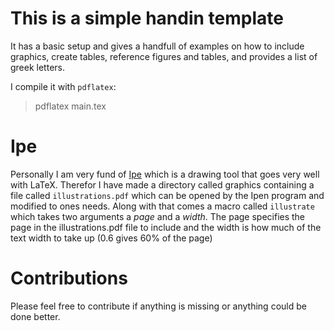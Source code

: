 # This is a simple handin template

It has a basic setup and gives a handfull of examples on how to
include graphics, create tables, reference figures and tables, and
provides a list of greek letters.

I compile it with `pdflatex`:
> pdflatex main.tex


# Ipe
Personally I am very fund of [Ipe](http://ipe.otfried.org/) which
is a drawing tool that goes very well with LaTeX. Therefor
I have made a directory called graphics containing a file called
`illustrations.pdf` which can be opened by the Ipen program and
modified to ones needs. Along with that comes a macro called
`illustrate` which takes two arguments a *page* and a *width*. The
page specifies the page in the illustrations.pdf file to include
and the width is how much of the text width to take up (0.6 gives
60% of the page)


# Contributions
Please feel free to contribute if anything is missing or anything
could be done better.


